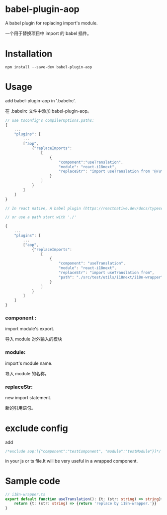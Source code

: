 # babel-plugin-aop
A babel plugin for replacing import's module.

一个用于替换项目中 import 的 babel 插件。

# Installation

    npm install --save-dev babel-plugin-aop

# Usage

add babel-plugin-aop in '.babelrc'.

在 .babelrc 文件中添加 babel-plugin-aop。
```js
// use tsconfig's compilerOptions.paths:
{
    ...
    "plugins": [
        ...
        ["aop",
            {"replaceImports":
                [
                    {
                        "component":"useTranslation",
                        "module": "react-i18next",
                        "replaceStr": "import useTranslation from '@/utils/i18next/i18n-wrapper';"
                    }
                ]
            }
        ]
    ]
}

// In react native, A babel plugin (https://reactnative.dev/docs/typescript#using-custom-path-aliases-with-typescript, https://github.com/tleunen/babel-plugin-module-resolver) for tsconfig's paths may help you. if it doesn't work, try 'npx react-native start --reset-cache' once and then 'yarn android' works.

// or use a path start with './'

{
    ...
    "plugins": [
        ...
        ["aop", 
            {"replaceImports": 
                [
                    {
                        "component": "useTranslation",
                        "module": "react-i18next",
                        "replaceStr": "import useTranslation from",
                        "path": "./src/test/utils/i18next/i18n-wrapper"
                    }
                ]
            }
        ]
    ]
}
```
### component : 

import module's  export.

导入 module 对外输入的模块


### module: 

import's module name.

导入 module 的名称。

### replaceStr: 

new import statement.

新的引用语句。

# exclude config

add 
```js
/*exclude aop:[{"component":"testComponent", "module":"testModule"}]*/
```
in your js or ts file.It will be very useful in a wrapped component.
# Sample code

```ts
// i18n-wrapper.ts
export default function useTranslation(): {t: (str: string) => string}{
    return {t: (str: string) => {return 'replace by i18n-wrapper.'}}
}
```
